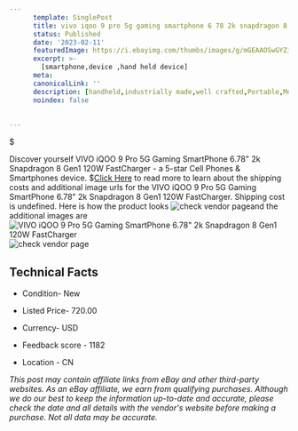```yaml
---
      template: SinglePost
      title: vivo iqoo 9 pro 5g gaming smartphone 6 78 2k snapdragon 8 gen1 120w fastcharger
      status: Published
      date: '2023-02-11'
      featuredImage: https://i.ebayimg.com/thumbs/images/g/mGEAAOSwGYZiwpIG/s-l225.jpg
      excerpt: >-
        [smartphone,device ,hand held device]
      meta:
      canonicalLink: ''
      description: [handheld,industrially made,well crafted,Portable,Mobile,Compact,Convenient,Lightweight,Maneuverable,Man-portable,Miniature,Carriable,Hand-held,Light,Holdable,Transportable,Mobile device,Pocket-sized,On-the-go,Wireless,Cordless,Compact size,Convenient size, smartphone,device ,hand held device]
      noindex: false
      
        
---
```

$

Discover yourself VIVO iQOO 9 Pro 5G Gaming SmartPhone 6.78" 2k Snapdragon 8 Gen1 120W FastCharger - a 5-star Cell Phones & Smartphones device.
$[Click Here](https://www.ebay.com/itm/155062851638?hash=item241a775836%3Ag%3AmGEAAOSwGYZiwpIG&mkevt=1&mkcid=1&mkrid=711-53200-19255-0&campid=%253CePNCampaignId%253E&customid=%253CreferenceId%253E&toolid=10049) to read more to learn about the shipping costs and additional image urls for the VIVO iQOO 9 Pro 5G Gaming SmartPhone 6.78" 2k Snapdragon 8 Gen1 120W FastCharger. Shipping cost is undefined. Here is how the product looks ![check vendor page](https://i.ebayimg.com/thumbs/images/g/mGEAAOSwGYZiwpIG/s-l225.jpg)and the additional images are![VIVO iQOO 9 Pro 5G Gaming SmartPhone 6.78" 2k Snapdragon 8 Gen1 120W FastCharger](https://i.ebayimg.com/images/g/mGEAAOSwGYZiwpIG/s-l960.jpg)![check vendor page]()



 ## Technical Facts 



     
      

 - Condition- New 


      

 - Listed Price- 720.00 


      

 - Currency- USD 


      

 - Feedback score - 1182 


      

 - Location - CN 


      
      

 *_This post may contain affiliate links from eBay and other third-party websites. As an eBay affiliate, we earn from qualifying purchases. Although we do our best to keep the information up-to-date and accurate, please check the date and all details with the vendor's website before making a purchase. Not all data may be accurate._*






